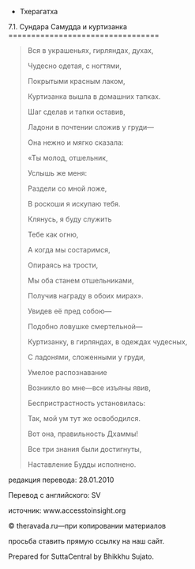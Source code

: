 









* Тхерагатха


7\.1\. Сундара Самудда и куртизанка
\=\=\=\=\=\=\=\=\=\=\=\=\=\=\=\=\=\=\=\=\=\=\=\=\=\=\=\=\=\=\=\=\=




> Вся в украшеньях, гирляндах, духах,  
> 
> Чудесно одетая, с ногтями,  
> 
> Покрытыми красным лаком,  
> 
> Куртизанка вышла в домашних тапках\.
> 
> 
> Шаг сделав и тапки оставив,  
> 
> Ладони в почтении сложив у груди—  
> 
> Она нежно и мягко сказала:  
> 
> «Ты молод, отшельник,  
> 
> Услышь же меня:  
> 
> Раздели со мной ложе,  
> 
> В роскоши я искупаю тебя\.  
> 
> Клянусь, я буду служить  
> 
> Тебе как огню,  
> 
> А когда мы состаримся,  
> 
> Опираясь на трости,  
> 
> Мы оба станем отшельниками,  
> 
> Получив награду в обоих мирах»\.
> 
> 
> Увидев её пред собою—  
> 
> Подобно ловушке смертельной—  
> 
> Куртизанку, в гирляндах, в одеждах чудесных,  
> 
> С ладонями, сложенными у груди,  
> 
> Умелое распознавание  
> 
> Возникло во мне—все изъяны явив,  
> 
> Беспристрастность установилась:  
> 
> Так, мой ум тут же освободился\.  
> 
> Вот она, правильность Дхаммы\!  
> 
> Все три знания были достигнуты,  
> 
> Наставление Будды исполнено\.



редакция перевода: 28\.01\.2010


Перевод с английского: SV


источник: www\.accesstoinsight\.org


© theravada\.ru—при копировании материалов


просьба ставить прямую ссылку на наш сайт\.


Prepared for SuttaCentral by Bhikkhu Sujato\.






